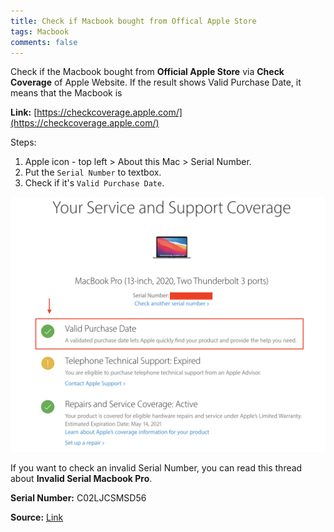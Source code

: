 ```yaml
---
title: Check if Macbook bought from Offical Apple Store
tags: Macbook
comments: false
---
```


Check if the Macbook bought from **Official Apple Store** via **Check Coverage** of Apple Website. If the result shows Valid Purchase Date, it means that the Macbook is 

**Link:** [https://checkcoverage.apple.com/](https://checkcoverage.apple.com/)

Steps:
  1. Apple icon - top left > About this Mac > Serial Number.
  2. Put the ```Serial Number``` to textbox.
  3. Check if it's ```Valid Purchase Date```.

![alt text](/assets/img/check-if-macbook-valid.png) 


If you want to check an invalid Serial Number, you can read this thread about **Invalid Serial Macbook Pro**.

**Serial Number:** C02LJCSMSD56

**Source:** [Link](https://forums.macrumors.com/threads/so-a-guy-offered-me-a-retina-macbook-pro-but-its-serial-number-is-apparently-invalid.1713635/) 

<br>
<br>
<br>
